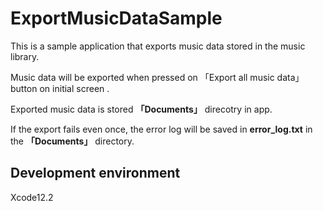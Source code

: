 # ExportMusicDataSample
This is a sample application that exports music data stored in the music library.

Music data will be exported when pressed on 「Export all music data」button on initial screen .

Exported music data is stored **「Documents」** direcotry in app.

If the export fails even once, the error log will be saved in **error_log.txt** in the **「Documents」** directory.

## Development environment
Xcode12.2
